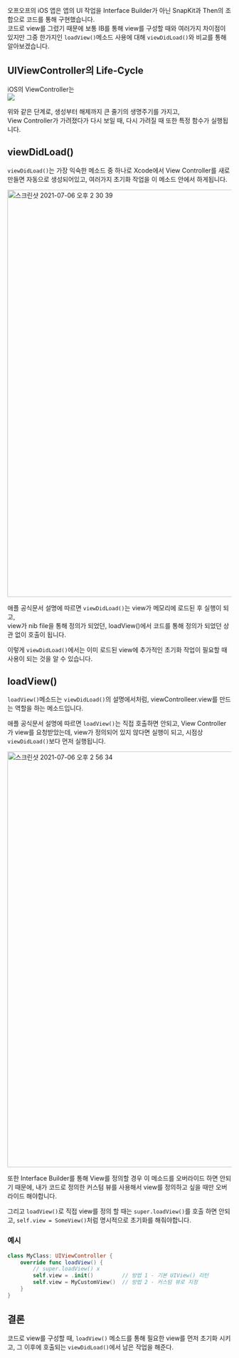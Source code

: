 오프오프의 iOS 앱은 앱의 UI 작업을 Interface Builder가 아닌 SnapKit과 Then의 조합으로 코드를 통해 구현했습니다.  
코드로 view를 그렸기 때문에 보통 IB를 통해 view를 구성할 때와 여러가지 차이점이 있지만 그중 한가지인 ```loadView()```메소드 사용에 대해 ```viewDidLoad()```와 비교를 통해 알아보겠습니다.

## UIViewController의 Life-Cycle

iOS의 ViewController는  
<img src="https://img1.daumcdn.net/thumb/R1280x0/?scode=mtistory2&fname=http%3A%2F%2Fcfile26.uf.tistory.com%2Fimage%2F2613D13C58C64DE32C838B">  

위와 같은 단계로, 생성부터 해제까지 큰 줄기의 생명주기를 가지고,  
View Controller가 가려졌다가 다시 보일 때, 다시 가려질 때 또한 특정 함수가 실행됩니다.

## viewDidLoad()

```viewDidLoad()```는 가장 익숙한 메소드 중 하나로 Xcode에서 View Controller를 새로 만들면 자동으로 생성되어있고, 여러가지 초기화 작업을 이 메소드 안에서 하게됩니다.

<img width="914" alt="스크린샷 2021-07-06 오후 2 30 39" src="https://user-images.githubusercontent.com/22260098/124547198-bdf65500-de66-11eb-965d-334b90b82d7d.png">

애플 공식문서 설명에 따르면 ```viewDidLoad()```는 view가 메모리에 로드된 후 실행이 되고,  
view가 nib file을 통해 정의가 되었던, loadView()에서 코드를 통해 정의가 되었던 상관 없이 호출이 됩니다.  

이렇게 ```viewDidLoad()```에서는 이미 로드된 view에 추가적인 초기화 작업이 필요할 때 사용이 되는 것을 알 수 있습니다.

## loadView()

```loadView()```메소드는 ```viewDidLoad()```의 설명에서처럼, viewControlleer.view를 만드는 역할을 하는 메소드입니다.  

애플 공식문서 설명에 따르면 ```loadView()```는 직접 호출하면 안되고, View Controller가 view를 요청받았는데, view가 정의되어 있지 않다면 실행이 되고, 시점상 ```viewDidLoad()```보다 먼저 실행됩니다.  

<img width="933" alt="스크린샷 2021-07-06 오후 2 56 34" src="https://user-images.githubusercontent.com/22260098/124549613-5d691700-de6a-11eb-9691-22edf451c1f0.png">  

또한 Interface Builder를 통해 View를 정의할 경우 이 메소드를 오버라이드 하면 안되기 때문에, 내가 코드로 정의한 커스텀 뷰를 사용해서 view를 정의하고 싶을 때만 오버라이드 해야합니다.  

그리고 ```loadView()```로 직접 view를 정의 할 때는 ```super.loadView()```를 호출 하면 안되고, ```self.view = SomeView()```처럼 명시적으로 초기화를 해줘야합니다.

### 예시

```swift
class MyClass: UIViewController {
    override func loadView() {
        // super.loadView() x
        self.view = .init()         // 방법 1 - 기본 UIView() 리턴
        self.view = MyCustomView()  // 방법 2 - 커스텀 뷰로 지정
    }
}
```

## 결론

코드로 view를 구성할 때, ```loadView()``` 메소드를 통해 필요한 view를 먼저 초기화 시키고, 그 이후에 호출되는 ```viewDidLoad()```에서 남은 작업을 해준다.